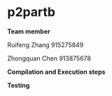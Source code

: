 # p2partb

**Team member** 

Ruifeng Zhang 915275849

Zhongquan Chen 913875678

**Compilation and Execution steps**



**Testing**